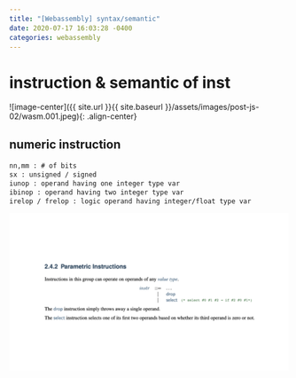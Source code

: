 ```yaml
---
title: "[Webassembly] syntax/semantic"
date: 2020-07-17 16:03:28 -0400
categories: webassembly
---
```

# instruction & semantic of inst
![image-center]({{ site.url }}{{ site.baseurl }}/assets/images/post-js-02/wasm.001.jpeg){: .align-center}
<!-- ![keynote01](./../assets/images/wasm.001.jpeg) -->
## numeric instruction
```
nn,mm : # of bits
sx : unsigned / signed
iunop : operand having one integer type var
ibinop : operand having two integer type var
irelop / frelop : logic operand having integer/float type var
```

![keynote02](./../assets/images/wasm.002.jpeg)

